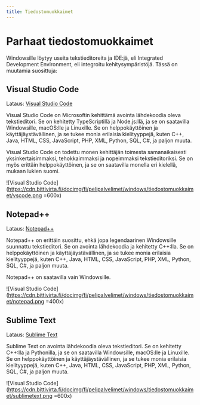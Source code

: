 ```yaml
---
title: Tiedostomuokkaimet
---
```

# Parhaat tiedostomuokkaimet

Windowsille löytyy useita tekstieditoreita ja IDE:jä, eli Integrated Development Environment, eli integroitu kehitysympäristöjä. Tässä on muutamia suosittuja:


## Visual Studio Code

Lataus: [Visual Studio Code](https://code.visualstudio.com/)

Visual Studio Code on Microsoftin kehittämä avointa lähdekoodia oleva tekstieditori. Se on kehitetty TypeScriptillä ja Node.js:llä, ja se on saatavilla Windowsille, macOS:lle ja Linuxille. Se on helppokäyttöinen ja käyttäjäystävällinen, ja se tukee monia erilaisia kielityyppejä, kuten C++, Java, HTML, CSS, JavaScript, PHP, XML, Python, SQL, C#, ja paljon muuta.

Visual Studio Code on todettu monen kehittäjän toimesta samanaikaisesti yksinkertaisimmaksi, tehokkaimmaksi ja nopeimmaksi tekstieditoriksi. Se on myös erittäin helppokäyttöinen, ja se on saatavilla monella eri kielellä, mukaan lukien suomi.

![Visual Studio Code](https://cdn.bittivirta.fi/docimg/fi/pelipalvelimet/windows/tiedostomuokkaimet/vscode.png =600x)

## Notepad++

Lataus: [Notepad++](https://notepad-plus-plus.org/)

Notepad++ on erittäin suosittu, ehkä jopa legendaarinen Windowsille suunnattu tekstieditori. Se on avointa lähdekoodia ja kehitetty C++:lla. Se on helppokäyttöinen ja käyttäjäystävällinen, ja se tukee monia erilaisia kielityyppejä, kuten C++, Java, HTML, CSS, JavaScript, PHP, XML, Python, SQL, C#, ja paljon muuta.

Notepad++ on saatavilla vain Windowsille.

![Visual Studio Code](https://cdn.bittivirta.fi/docimg/fi/pelipalvelimet/windows/tiedostomuokkaimet/notepad.png =400x)


## Sublime Text
Lataus: [Sublime Text](https://www.sublimetext.com/)

Sublime Text on avointa lähdekoodia oleva tekstieditori. Se on kehitetty C++:lla ja Pythonilla, ja se on saatavilla Windowsille, macOS:lle ja Linuxille. Se on helppokäyttöinen ja käyttäjäystävällinen, ja se tukee monia erilaisia kielityyppejä, kuten C++, Java, HTML, CSS, JavaScript, PHP, XML, Python, SQL, C#, ja paljon muuta.

![Visual Studio Code](https://cdn.bittivirta.fi/docimg/fi/pelipalvelimet/windows/tiedostomuokkaimet/sublimetext.png =600x)
